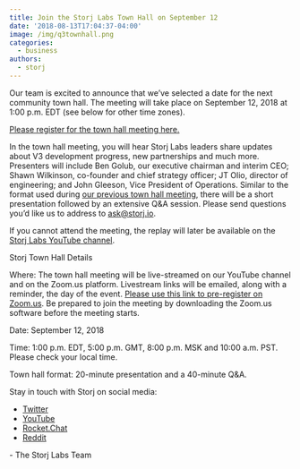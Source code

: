 ```yaml
---
title: Join the Storj Labs Town Hall on September 12
date: '2018-08-13T17:04:37-04:00'
image: /img/q3townhall.png
categories:
  - business
authors:
  - storj
---
```

Our team is excited to announce that we’ve selected a date for the next community town hall. The meeting will take place on September 12, 2018 at 1:00 p.m. EDT (see below for other time zones).

[Please register for the town hall meeting here.](https://zoom.us/webinar/register/WN_EXdIAwmJQySCLLBIoJiOAA)

<!--more-->

In the town hall meeting, you will hear Storj Labs leaders share updates about V3 development progress, new partnerships and much more. Presenters will include Ben Golub, our executive chairman and interim CEO; Shawn Wilkinson, co-founder and chief strategy officer; JT Olio, director of engineering; and John Gleeson, Vice President of Operations. Similar to the format used during [our previous town hall meeting](https://storj.io/blog/2018/06/quarterly-update-storj-town-hall-3/), there will be a short presentation followed by an extensive Q&A session. Please send questions you’d like us to address to [ask@storj.io](ask@storj.io).

If you cannot attend the meeting, the replay will later be available on the [Storj Labs YouTube channel](https://www.youtube.com/channel/UC-cTEqWwZV5Rl-h0RZsp2Qw?view_as=subscriber).

Storj Town Hall Details

Where: The town hall meeting will be live-streamed on our YouTube channel and on the Zoom.us platform. Livestream links will be emailed, along with a reminder, the day of the event. [Please use this link to pre-register on Zoom.us](https://zoom.us/webinar/register/WN_EXdIAwmJQySCLLBIoJiOAA). Be prepared to join the meeting by downloading the Zoom.us software before the meeting starts.

Date: September 12, 2018

Time: 1:00 p.m. EDT, 5:00 p.m. GMT, 8:00 p.m. MSK and 10:00 a.m. PST. Please check your local time.

Town hall format: 20-minute presentation and a 40-minute Q&A. 

Stay in touch with Storj on social media:

* [Twitter](https://twitter.com/storjproject)
* [YouTube](https://www.youtube.com/channel/UC-cTEqWwZV5Rl-h0RZsp2Qw)
* [Rocket.Chat](https://community.storj.io/home)
* [Reddit](https://www.reddit.com/r/storj/)

\- The Storj Labs Team
